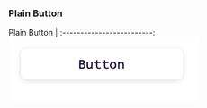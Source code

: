 ### Plain Button

Plain Button             |
:-------------------------:
![Plain Button](./assets/PlainButton.png) 

